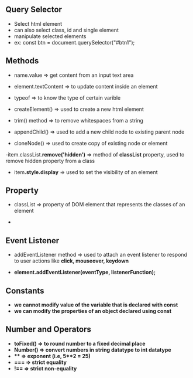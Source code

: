 ## Query Selector
 - Select html element
 - can also select class, id and single element
 - manipulate selected elements
 - ex: const btn = document.querySelector("#btn1");


## Methods
- name.value => get content from an input text area

- element.textContent => to update content inside an element

- typeof => to know the type of certain varible

- createElement() => used to create a new html element

- trim() method => to remove whitespaces from a string

- appendChild() => used to add a new child node to existing parent node

- cloneNode() => used to create copy of existing node or element

-item.classList.<b>remove('hidden')</b> => method of <b>classList</b> property, used to remove hidden property from a class

- item<b>.style.display</b> => used to set the visibility of an element



## Property
- classList => property of DOM element that represents the classes of an element

-

 ## Event Listener
 - addEventListener method => used to attach an event listener to respond to user actions like <b>click, mouseover, keydown</b>

 - <b>element.addEventListener(eventType, listenerFunction);
 


 ## Constants
 - we cannot modify value of the variable that is declared with <b>const</b>
 - we can modify the properties of an object declared using <b>const</b>


 ## Number and Operators
 - toFixed() => to round number to a fixed decimal place
 - Number() => convert  numbers in string datatype to int datatype
 -  ** => exponent (i.e, 5**2 = 25)
 - === => strict equality
 - !== => strict non-equality


